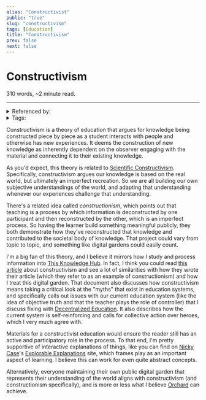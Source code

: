 ```yaml
---
alias: "Constructivist"
public: "true"
slug: "constructivism"
tags: [Education]
title: "Constructivism"
prev: false
next: false
---
```

<script setup>
import { data } from '../../git.data.ts';
import { useData } from 'vitepress';
const pageData = useData();
</script>
<h1 class="p-name">Constructivism</h1>
<p>310 words, ~2 minute read. <span v-html="data[`site/${pageData.page.value.relativePath}`]" /></p>
<hr/>

<details><summary>Referenced by:</summary><a href="/garden/anti-intellectualism/index.md">Anti-Intellectualism</a><a href="/garden/decentralized-education/index.md">Decentralized Education</a><a href="/garden/education/index.md">Education</a><a href="/garden/motivation/index.md">Motivation</a><a href="/garden/orchard/index.md">Orchard</a><a href="/garden/this-knowledge-hub/index.md">This Knowledge Hub</a></details>

<details><summary>Tags:</summary><a href="/garden/education/index.md">Education</a></details>

Constructivism is a theory of education that argues for knowledge being constructed piece by piece as a student interacts with people and otherwise has new experiences. It deems the construction of new knowledge as inherently dependent on the observer engaging with the material and connecting it to their existing knowledge.

As you'd expect, this theory is related to [Scientific Constructivism](/garden/scientific-constructivism/index.md). Specifically, constructivism argues our knowledge is based on the real world, but ultimately an imperfect recreation. So we are all building our own subjective understandings of the world, and adapting that understanding whenever our experiences challenge that understanding.

There's a related idea called _constructionism_, which points out that teaching is a process by which information is deconstructed by one participant and then reconstructed by the other, which is an imperfect process. So having the learner build something meaningful publicly, they both demonstrate how they've reconstructed that knowledge and contributed to the societal body of knowledge. That project could vary from topic to topic, and something like digital gardens could easily count.

I'm a big fan of this theory, and I believe it mirrors how I study and process information into [This Knowledge Hub](/garden/this-knowledge-hub/index.md). In fact, I think you could read [this article](https://dougiamas.com/archives/a-journey-into-constructivism/) about constructivism and see a lot of similarities with how they wrote their article (which they refer to as an example of constructionism) and how I treat this digital garden. That document also discusses how constructivism means taking a critical look at the "myths" that exist in education systems, and specifically calls out issues with our current education system (like the idea of objective truth and that the teacher plays the role of controller) that I discuss fixing with [Decentralized Education](/garden/decentralized-education/index.md). It also describes how the current system is self-reinforcing and calls for collective action over heroes, which I very much agree with.

Materials for a constructivist education would ensure the reader still has an active and participatory role in the process. To that end, I'm pretty supportive of interactive explanations of things, like you can find on [Nicky Case](/garden/nicky-case/index.md)'s [Explorable Explanations](https://explorabl.es/) site, which frames play as an important aspect of learning. I believe this can work for even quite abstract concepts.

Alternatively, everyone maintaining their own public digital garden that represents their understanding of the world aligns with constructivism (and constructionism specifically), and is more or less what I believe [Orchard](/garden/orchard/index.md) can achieve.